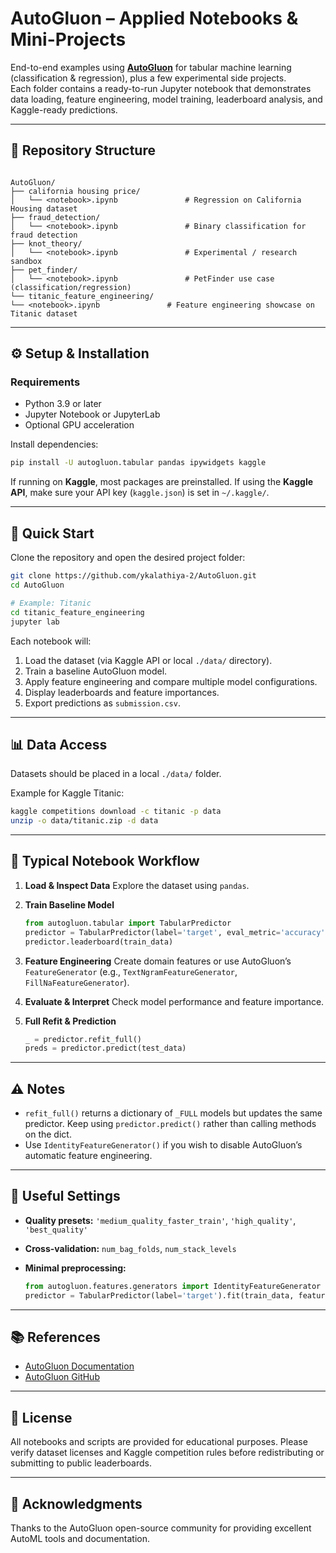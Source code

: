 # AutoGluon – Applied Notebooks & Mini-Projects

End-to-end examples using **[AutoGluon](https://auto.gluon.ai/)** for tabular machine learning (classification & regression), plus a few experimental side projects.  
Each folder contains a ready-to-run Jupyter notebook that demonstrates data loading, feature engineering, model training, leaderboard analysis, and Kaggle-ready predictions.

---

## 📁 Repository Structure

```

AutoGluon/
├── california housing price/
│   └── <notebook>.ipynb               # Regression on California Housing dataset
├── fraud_detection/
│   └── <notebook>.ipynb               # Binary classification for fraud detection
├── knot_theory/
│   └── <notebook>.ipynb               # Experimental / research sandbox
├── pet_finder/
│   └── <notebook>.ipynb               # PetFinder use case (classification/regression)
└── titanic_feature_engineering/
└── <notebook>.ipynb               # Feature engineering showcase on Titanic dataset

````

---

## ⚙️ Setup & Installation

### Requirements
- Python 3.9 or later
- Jupyter Notebook or JupyterLab
- Optional GPU acceleration

Install dependencies:
```bash
pip install -U autogluon.tabular pandas ipywidgets kaggle
````

If running on **Kaggle**, most packages are preinstalled.
If using the **Kaggle API**, make sure your API key (`kaggle.json`) is set in `~/.kaggle/`.

---

## 🚀 Quick Start

Clone the repository and open the desired project folder:

```bash
git clone https://github.com/ykalathiya-2/AutoGluon.git
cd AutoGluon

# Example: Titanic
cd titanic_feature_engineering
jupyter lab
```

Each notebook will:

1. Load the dataset (via Kaggle API or local `./data/` directory).
2. Train a baseline AutoGluon model.
3. Apply feature engineering and compare multiple model configurations.
4. Display leaderboards and feature importances.
5. Export predictions as `submission.csv`.

---

## 📊 Data Access

Datasets should be placed in a local `./data/` folder.

Example for Kaggle Titanic:

```bash
kaggle competitions download -c titanic -p data
unzip -o data/titanic.zip -d data
```

---

## 🧠 Typical Notebook Workflow

1. **Load & Inspect Data**
   Explore the dataset using `pandas`.

2. **Train Baseline Model**

   ```python
   from autogluon.tabular import TabularPredictor
   predictor = TabularPredictor(label='target', eval_metric='accuracy').fit(train_data)
   predictor.leaderboard(train_data)
   ```

3. **Feature Engineering**
   Create domain features or use AutoGluon’s `FeatureGenerator` (e.g., `TextNgramFeatureGenerator`, `FillNaFeatureGenerator`).

4. **Evaluate & Interpret**
   Check model performance and feature importance.

5. **Full Refit & Prediction**

   ```python
   _ = predictor.refit_full()
   preds = predictor.predict(test_data)
   ```

---

## ⚠️ Notes

* `refit_full()` returns a dictionary of `_FULL` models but updates the same predictor.
  Keep using `predictor.predict()` rather than calling methods on the dict.
* Use `IdentityFeatureGenerator()` if you wish to disable AutoGluon’s automatic feature engineering.

---

## 🧩 Useful Settings

* **Quality presets:** `'medium_quality_faster_train'`, `'high_quality'`, `'best_quality'`
* **Cross-validation:** `num_bag_folds`, `num_stack_levels`
* **Minimal preprocessing:**

  ```python
  from autogluon.features.generators import IdentityFeatureGenerator
  predictor = TabularPredictor(label='target').fit(train_data, feature_generator=IdentityFeatureGenerator())
  ```

---

## 📚 References

* [AutoGluon Documentation](https://auto.gluon.ai/stable/index.html)
* [AutoGluon GitHub](https://github.com/autogluon/autogluon)

---

## 📄 License

All notebooks and scripts are provided for educational purposes.
Please verify dataset licenses and Kaggle competition rules before redistributing or submitting to public leaderboards.

---

## 🙏 Acknowledgments

Thanks to the AutoGluon open-source community for providing excellent AutoML tools and documentation.

```
```
